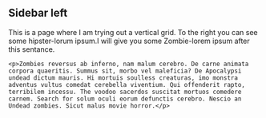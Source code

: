 <div class="grid-sidebar-left">
    <h2>Sidebar left</h2>
    <p>This is a page where I am trying out a vertical grid. To the right you can see some hipster-lorum ipsum.I will give you some Zombie-lorem ipsum after this sentance.</p>

    <p>Zombies reversus ab inferno, nam malum cerebro. De carne animata corpora quaeritis. Summus sit​​, morbo vel maleficia? De Apocalypsi undead dictum mauris. Hi mortuis soulless creaturas, imo monstra adventus vultus comedat cerebella viventium. Qui offenderit rapto, terribilem incessu. The voodoo sacerdos suscitat mortuos comedere carnem. Search for solum oculi eorum defunctis cerebro. Nescio an Undead zombies. Sicut malus movie horror.</p>
</div>
